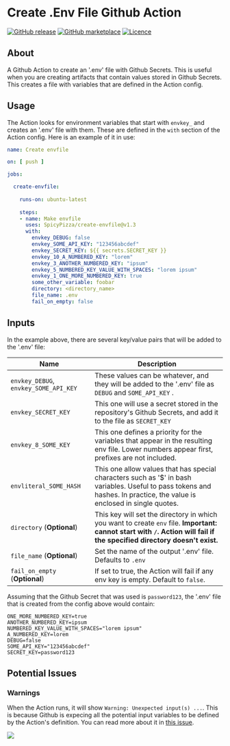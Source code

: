 # Create .Env File Github Action

[![GitHub
release](https://img.shields.io/github/release/SpicyPizza/create-envfile.svg?style=flat-square)](https://github.com/SpicyPizza/create-envfile/releases/latest)
[![GitHub
marketplace](https://img.shields.io/badge/marketplace-create--env--file-blue?logo=github&style=flat-square)](https://github.com/marketplace/actions/create-env-file)
[![Licence](https://img.shields.io/github/license/SpicyPizza/create-envfile)](https://github.com/SpicyPizza/create-envfile/blob/main/LICENSE)

## About

A Github Action to create an '.env' file with Github Secrets. This is useful
when you are creating artifacts that contain values stored in Github Secrets.
This creates a file with variables that are defined in the Action config.

## Usage

The Action looks for environment variables that start with `envkey_` and creates
an '.env' file with them. These are defined in the `with` section of the Action
config. Here is an example of it in use:

```yml
name: Create envfile

on: [ push ]

jobs:

  create-envfile:
 
    runs-on: ubuntu-latest
 
    steps:
    - name: Make envfile
      uses: SpicyPizza/create-envfile@v1.3
      with:
        envkey_DEBUG: false
        envkey_SOME_API_KEY: "123456abcdef"
        envkey_SECRET_KEY: ${{ secrets.SECRET_KEY }}
        envkey_10_A_NUMBERED_KEY: "lorem"
        envkey_3_ANOTHER_NUMBERED_KEY: "ipsum"
        envkey_5_NUMBERED_KEY_VALUE_WITH_SPACES: "lorem ipsum"
        envkey_1_ONE_MORE_NUMBERED_KEY: true
        some_other_variable: foobar
        directory: <directory_name>
        file_name: .env
        fail_on_empty: false
```

## Inputs

In the example above, there are several key/value pairs that will be added to
the '.env' file:

| Name                                  | Description                                                                                                                                                              |
| ------------------------------------- | ------------------------------------------------------------------------------------------------------------------------------------------------------------------------ |
| `envkey_DEBUG`, `envkey_SOME_API_KEY` | These values can be whatever, and they will be added to the '.env' file as `DEBUG` and `SOME_API_KEY` .                                                                  |
| `envkey_SECRET_KEY`                   | This one will use a secret stored in the repository's Github Secrets, and add it to the file as  `SECRET_KEY`                                                            |
| `envkey_8_SOME_KEY`                   | This one defines a priority for the variables that appear in the resulting env file. Lower numbers appear first, prefixes are not included.                              |
| `envliteral_SOME_HASH`                | This one allow values that has special characters such as '$' in bash variables. Useful to pass tokens and hashes. In practice, the value is enclosed in single quotes.  |
| `directory` (**Optional**)            | This key will set the directory in which you want to create `env` file. **Important: cannot start with `/`. Action will fail if the specified directory doesn't exist.** |
| `file_name` (**Optional**)            | Set the name of the output '.env' file. Defaults to `.env`                                                                                                               |
| `fail_on_empty` (**Optional**)        | If set to true, the Action will fail if any env key is empty. Default to `false`.                                                                                        |

Assuming that the Github Secret that was used is `password123`, the '.env' file
that is created from the config above would contain:

```text
ONE_MORE_NUMBERED_KEY=true
ANOTHER_NUMBERED_KEY=ipsum
NUMBERED_KEY_VALUE_WITH_SPACES="lorem ipsum"
A_NUMBERED_KEY=lorem
DEBUG=false
SOME_API_KEY="123456abcdef"
SECRET_KEY=password123
```

## Potential Issues

### Warnings

When the Action runs, it will show `Warning: Unexpected input(s) ...`. This is
because Github is expecing all the potential input variables to be defined by
the Action's definition. You can read more about it in [this
issue](https://github.com/SpicyPizza/create-envfile/issues/10).

![](https://user-images.githubusercontent.com/12802646/106284483-594e2300-6254-11eb-9e5d-3a6426da0435.png)
